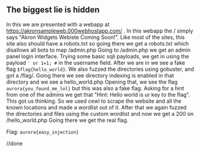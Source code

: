 ## The biggest lie is hidden

In this we are presented with a webapp at https://akronsampleweb.000webhostapp.com/ .
In this webapp the / simply says "Akron Widgets Webiste Coming Soon!". Like most of the sites, this site also should have a robots.txt so going there we get a robots.txt which disallows all bots to map /admin.php
Going to /admin.php we get an admin panel login interface. Trying some basic sqli payloads, we get in using the payload `' or 1=1; #` in the username field.
After we are in we see a fake flag `$flag{hello_world}`. We also fuzzed the directories using gobuster, and got a /flag/. Going there we see directory indexing is enabled in that directory and we see a hello_world.php
Opening that, we see the flag `aurora{you_found_me_lol}` but this was also a fake flag. Asking for a hint from one of the admins we get that "Hint: Hello world is ur key to the flag".
This got us thinking. So we used cewl to scrape the website and all the known locations and made a wordlist out of it. After that we again fuzzed the directories and files using the custom wordlist and now we get a 200 on /hello_world.php
Going there we get the real flag.

Flag: `aurora{easy_injection}`

//done